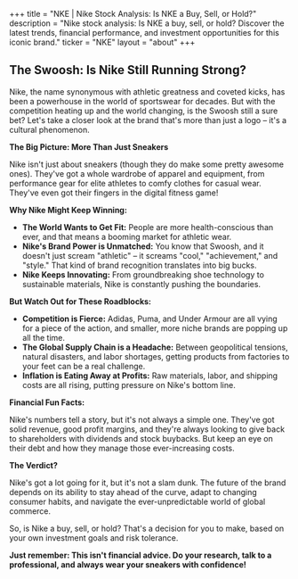 +++
title = "NKE |  Nike Stock Analysis: Is NKE a Buy, Sell, or Hold?"
description = "Nike stock analysis: Is NKE a buy, sell, or hold? Discover the latest trends, financial performance, and investment opportunities for this iconic brand."
ticker = "NKE"
layout = "about"
+++

        


## The Swoosh: Is Nike Still Running Strong?

Nike, the name synonymous with athletic greatness and coveted kicks, has been a powerhouse in the world of sportswear for decades. But with the competition heating up and the world changing, is the Swoosh still a sure bet? Let's take a closer look at the brand that's more than just a logo – it's a cultural phenomenon.

**The Big Picture: More Than Just Sneakers**

Nike isn't just about sneakers (though they do make some pretty awesome ones). They've got a whole wardrobe of apparel and equipment, from performance gear for elite athletes to comfy clothes for casual wear.  They've even got their fingers in the digital fitness game!

**Why Nike Might Keep Winning:**

* **The World Wants to Get Fit:**  People are more health-conscious than ever, and that means a booming market for athletic wear.  
* **Nike's Brand Power is Unmatched:**  You know that Swoosh, and it doesn't just scream "athletic" – it screams "cool," "achievement," and "style." That kind of brand recognition translates into big bucks.
* **Nike Keeps Innovating:** From groundbreaking shoe technology to sustainable materials, Nike is constantly pushing the boundaries.

**But Watch Out for These Roadblocks:**

* **Competition is Fierce:** Adidas, Puma, and Under Armour are all vying for a piece of the action, and smaller, more niche brands are popping up all the time.
* **The Global Supply Chain is a Headache:**  Between geopolitical tensions, natural disasters, and labor shortages, getting products from factories to your feet can be a real challenge.
* **Inflation is Eating Away at Profits:**  Raw materials, labor, and shipping costs are all rising, putting pressure on Nike's bottom line.

**Financial Fun Facts:**

Nike's numbers tell a story, but it's not always a simple one. They've got solid revenue, good profit margins, and they're always looking to give back to shareholders with dividends and stock buybacks. But keep an eye on their debt and how they manage those ever-increasing costs.

**The Verdict?**

Nike's got a lot going for it, but it's not a slam dunk.  The future of the brand depends on its ability to stay ahead of the curve, adapt to changing consumer habits, and navigate the ever-unpredictable world of global commerce. 

So, is Nike a buy, sell, or hold?  That's a decision for you to make, based on your own investment goals and risk tolerance. 

**Just remember:  This isn't financial advice.  Do your research, talk to a professional, and always wear your sneakers with confidence!** 

        